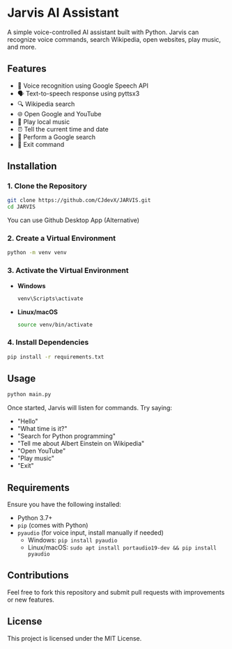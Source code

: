 <h1> Jarvis AI Assistant </h1>
A simple voice-controlled AI assistant built with Python. Jarvis can recognize voice commands, search Wikipedia, open websites, play music, and more.

## Features
- 🎤 Voice recognition using Google Speech API
- 🗣️ Text-to-speech response using pyttsx3
- 🔍 Wikipedia search
- 🌐 Open Google and YouTube
- 🎵 Play local music
- ⏰ Tell the current time and date
- 🔎 Perform a Google search
- 🛑 Exit command

## Installation

### 1. Clone the Repository
```bash
git clone https://github.com/CJdevX/JARVIS.git
cd JARVIS
```
You can use Github Desktop App (Alternative)


### 2. Create a Virtual Environment
```bash
python -m venv venv
```

### 3. Activate the Virtual Environment
- **Windows**
  ```bash
  venv\Scripts\activate
  ```
- **Linux/macOS**
  ```bash
  source venv/bin/activate
  ```

### 4. Install Dependencies
```bash
pip install -r requirements.txt
```

## Usage
```bash
python main.py
```

Once started, Jarvis will listen for commands. Try saying:
- "Hello"
- "What time is it?"
- "Search for Python programming"
- "Tell me about Albert Einstein on Wikipedia"
- "Open YouTube"
- "Play music"
- "Exit"

## Requirements
Ensure you have the following installed:
- Python 3.7+
- `pip` (comes with Python)
- `pyaudio` (for voice input, install manually if needed)
  - Windows: `pip install pyaudio`
  - Linux/macOS: `sudo apt install portaudio19-dev && pip install pyaudio`

## Contributions
Feel free to fork this repository and submit pull requests with improvements or new features.

## License
This project is licensed under the MIT License.
